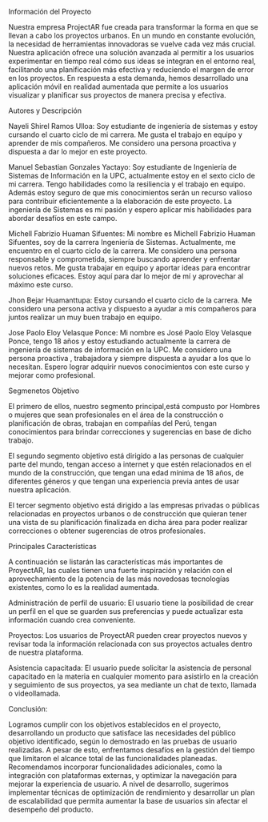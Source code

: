 
Información del Proyecto

Nuestra empresa ProjectAR fue creada para transformar la forma en que se llevan a cabo los proyectos urbanos. En un mundo en constante evolución, la necesidad de herramientas innovadoras se vuelve cada vez más crucial. Nuestra aplicación ofrece una solución avanzada al permitir a los usuarios experimentar en tiempo real cómo sus ideas se integran en el entorno real, facilitando una planificación más efectiva y reduciendo el margen de error en los proyectos. En respuesta a esta demanda, hemos desarrollado una aplicación móvil en realidad aumentada que permite a los usuarios visualizar y planificar sus proyectos de manera precisa y efectiva.

Autores y Descripción

Nayeli Shirel Ramos Ulloa: Soy estudiante de ingeniería de sistemas y estoy cursando el cuarto ciclo de mi carrera. Me gusta el trabajo en equipo y aprender de mis compañeros. Me considero una persona proactiva y dispuesta a dar lo mejor en este proyecto.

Manuel Sebastian Gonzales Yactayo: Soy estudiante de Ingeniería de Sistemas de Información en la UPC, actualmente estoy en el sexto ciclo de mi carrera. Tengo habilidades como la resiliencia y el trabajo en equipo. Además estoy seguro de que mis conocimientos serán un recurso valioso para contribuir eficientemente a la elaboración de este proyecto. La ingeniería de Sistemas es mi pasión y espero aplicar mis habilidades para abordar desafíos en este campo.

Michell Fabrizio Huaman Sifuentes: Mi nombre es Michell Fabrizio Huaman Sifuentes, soy de la carrera Ingeniería de Sistemas. Actualmente, me encuentro en el cuarto ciclo de la carrera. Me considero una persona responsable y comprometida, siempre buscando aprender y enfrentar nuevos retos. Me gusta trabajar en equipo y aportar ideas para encontrar soluciones eficaces. Estoy aquí para dar lo mejor de mí y aprovechar al máximo este curso.

Jhon Bejar Huamanttupa: Estoy cursando el cuarto ciclo de la carrera. Me considero una persona activa y dispuesto a ayudar a mis compañeros para juntos realizar un muy buen trabajo en equipo.

Jose Paolo Eloy Velasque Ponce: Mi nombre es José Paolo Eloy Velasque Ponce, tengo 18 años y estoy estudiando actualmente la carrera de ingeniería de sistemas de información en la UPC. Me considero una persona proactiva , trabajadora y siempre dispuesta a ayudar a los que lo necesitan. Espero lograr adquirir nuevos conocimientos con este curso y mejorar como profesional.

Segmenetos Objetivo

El primero de ellos, nuestro segmento principal,está compusto por Hombres o mujeres que sean profesionales en el área de la construcción o planificación de obras, trabajan en compañías del Perú, tengan conocimientos para brindar correcciones y sugerencias en base de dicho trabajo.

El segundo segmento objetivo está dirigido a las personas de cualquier parte del mundo, tengan acceso a internet y que estén relacionados en el mundo de la construcción, que tengan una edad mínima de 18 años, de diferentes géneros y que tengan una experiencia previa antes de usar nuestra aplicación.

El tercer segmento objetivo está dirigido a las empresas privadas o públicas relacionadas en proyectos urbanos o de construcción que quieran tener una vista de su planificación finalizada en dicha área para poder realizar correcciones o obtener sugerencias de otros profesionales.

Principales Características

A continuación se listarán las características más importantes de ProyectAR, las cuales tienen una fuerte inspiración y relación con el aprovechamiento de la potencia de las más novedosas tecnologías existentes, como lo es la realidad aumentada.

Administración de perfil de usuario: El usuario tiene la posibilidad de crear un perfil en el que se guarden sus preferencias y puede actualizar esta información cuando crea conveniente.

Proyectos: Los usuarios de ProyectAR pueden crear proyectos nuevos y revisar toda la información relacionada con sus proyectos actuales dentro de nuestra plataforma.

Asistencia capacitada: El usuario puede solicitar la asistencia de personal capacitado en la materia en cualquier momento para asistirlo en la creación y seguimiento de sus proyectos, ya sea mediante un chat de texto, llamada o videollamada.

Conclusión:

Logramos cumplir con los objetivos establecidos en el proyecto, desarrollando un producto que satisface las necesidades del público objetivo identificado, según lo demostrado en las pruebas de usuario realizadas. A pesar de esto, enfrentamos desafíos en la gestión del tiempo que limitaron el alcance total de las funcionalidades planeadas. Recomendamos incorporar funcionalidades adicionales, como la integración con plataformas externas, y optimizar la navegación para mejorar la experiencia de usuario. A nivel de desarrollo, sugerimos implementar técnicas de optimización de rendimiento y desarrollar un plan de escalabilidad que permita aumentar la base de usuarios sin afectar el desempeño del producto.
